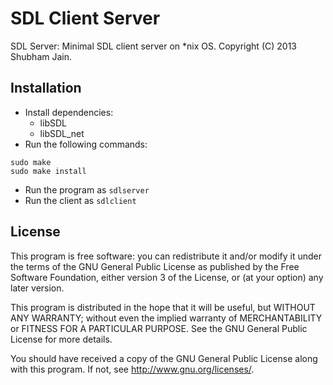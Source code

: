 SDL Client Server
==========

SDL Server: Minimal SDL client server on *nix OS.
Copyright (C) 2013 Shubham Jain.

Installation
-------------
 * Install dependencies:
	* libSDL
	* libSDL_net
 * Run the following commands:
 ``` 
 sudo make
 sudo make install
 ```
 * Run the program as `sdlserver`
 * Run the client as `sdlclient`
 
License
--------
This program is free software: you can redistribute it and/or modify
it under the terms of the GNU General Public License as published
by the Free Software Foundation, either version 3 of the License, or (at
your option) any later version.

This program is distributed in the hope that it will be useful, but
WITHOUT ANY WARRANTY; without even the implied warranty of
MERCHANTABILITY or FITNESS FOR A PARTICULAR PURPOSE.  See the GNU
General Public License for more details.

You should have received a copy of the GNU General Public License
along with this program.  If not, see <http://www.gnu.org/licenses/>.

 
